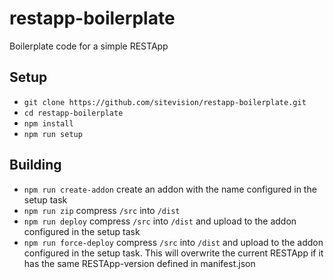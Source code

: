 # restapp-boilerplate
Boilerplate code for a simple RESTApp
## Setup
* `git clone https://github.com/sitevision/restapp-boilerplate.git`
* `cd restapp-boilerplate`
* `npm install`
* `npm run setup`
## Building
* `npm run create-addon` create an addon with the name configured in the setup task
* `npm run zip` compress `/src` into `/dist`
* `npm run deploy` compress `/src` into `/dist` and upload to the addon configured in the setup task
* `npm run force-deploy` compress `/src` into `/dist` and upload to the addon configured in the setup task. This will overwrite the current RESTApp if it has the same RESTApp-version defined in manifest.json
